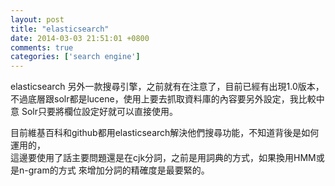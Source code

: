 ```yaml
---
layout: post
title: "elasticsearch"
date: 2014-03-03 21:51:01 +0800
comments: true
categories: ['search engine']
---
```


elasticsearch 另外一款搜尋引擎，之前就有在注意了，目前已經有出現1.0版本，  
不過底層跟solr都是lucene，使用上要去抓取資料庫的內容要另外設定，我比較中意
Solr只要將欄位設定好就可以直接使用。  
<!-- more -->

目前維基百科和github都用elasticsearch解決他們搜尋功能，不知道背後是如何運用的，  
這邊要使用了話主要問題還是在cjk分詞，之前是用詞典的方式，如果換用HMM或是n-gram的方式
來增加分詞的精確度是最要緊的。

